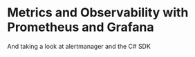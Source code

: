 # Metrics and Observability with Prometheus and Grafana
And taking a look at alertmanager and the C# SDK
